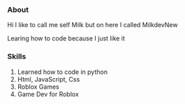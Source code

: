 ### About

Hi I like to call me self Milk but on here I called MilkdevNew

Learing how to code because I just like it

### Skills

1. Learned how to code in python
2. Html, JavaScript, Css
3. Roblox Games
4. Game Dev for Roblox
